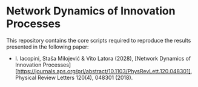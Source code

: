 # Network Dynamics of Innovation Processes

This repository contains the core scripts required to reproduce the results presented in the following paper:
- I. Iacopini, Staša Milojević &  Vito Latora (2028), [Network Dynamics of Innovation Processes][https://journals.aps.org/prl/abstract/10.1103/PhysRevLett.120.048301], Physical Review Letters 120(4), 048301 (2018).
